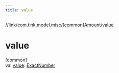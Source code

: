 ```yaml
---
title: value
---
```

//[link](../../../index.html)/[com.tink.model.misc](../index.html)/[[common]Amount](index.html)/[value](value.html)



# value



[common]\
val [value](value.html): [ExactNumber](../[common]-exact-number/index.html)




